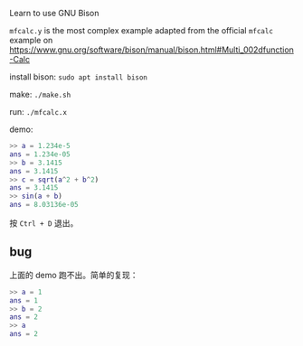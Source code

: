 Learn to use GNU Bison

`mfcalc.y` is the most complex example adapted from the official `mfcalc` example on https://www.gnu.org/software/bison/manual/bison.html#Multi_002dfunction-Calc

install bison: `sudo apt install bison`

make: `./make.sh`

run: `./mfcalc.x`

demo:

```matlab
>> a = 1.234e-5
ans = 1.234e-05
>> b = 3.1415
ans = 3.1415
>> c = sqrt(a^2 + b^2)
ans = 3.1415
>> sin(a + b)
ans = 8.03136e-05
```
按 `Ctrl + D` 退出。


## bug
上面的 demo 跑不出。简单的复现：
```matlab
>> a = 1
ans = 1
>> b = 2
ans = 2
>> a
ans = 2
```
